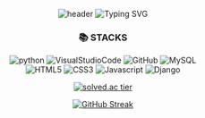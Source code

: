      

<!--
**sodamjeong/sodamjeong** is a ✨ _special_ ✨ repository because its `README.md` (this file) appears on your GitHub profile.

Here are some ideas to get you started:

- 🔭 I’m currently working on ...
- 🌱 I’m currently learning ...
- 👯 I’m looking to collaborate on ...
- 🤔 I’m looking for help with ...
- 💬 Ask me about ...
- 📫 How to reach me: ...
- 😄 Pronouns: ...
- ⚡ Fun fact: ...
-->
<div align=center> 
  
![header](https://capsule-render.vercel.app/api?type=soft&customColorList=0,2,2,5,30&height=70&section=header&text=✨Dami's%20Coding%20World✨&fontSize=35&animation=twinkling&fontColor=4C4C4C)
![Typing SVG](https://readme-typing-svg.demolab.com?font=Rubik+Bubbles&pause=1000&color=9199F7E4&center=true&width=435&lines=Hello.+I+am+DAMI+%3AD)<br/>


  
<div align=center><h3>📚 STACKS</h3></div>                                                    

<div align=center>
  
![python](https://img.shields.io/badge/Python-3776AB?style=flat-square&logo=Python&logoColor=black)
![VisualStudioCode](https://img.shields.io/badge/VisualStudioCode-007ACC?style=flat-square&logo=VisualStudioCode&logoColor=White)
![GitHub](https://img.shields.io/badge/GitHub-181717?style=flat-square&logo=GitHub&logoColor=White)
![MySQL](https://img.shields.io/badge/MySQL-4479A1.svg?&style=flat-square&logo=MySQL&logoColor=white)<br>
![HTML5](https://img.shields.io/badge/HTML5-E34F26.svg?&style=flat-square&logo=HTML5&logoColor=white)
![CSS3](https://img.shields.io/badge/CSS3-1572B6.svg?&style=flat-square&logo=CSS3&logoColor=white)
![Javascript](https://img.shields.io/badge/Javascript-F7DF1E.svg?&style=flat-square&logo=Javascript&logoColor=black)
![Django](https://img.shields.io/badge/Django-092E20.svg?&style=flat-square&logo=Django&logoColor=white)
  

  
 [![solved.ac tier](http://mazassumnida.wtf/api/mini/generate_badge?boj=sodami828)](https://solved.ac/sodami828) <br/>
  

 [![GitHub Streak](https://streak-stats.demolab.com?user=sodamjeong&theme=nightowl&hide_border=true)](https://git.io/streak-stats)
  
